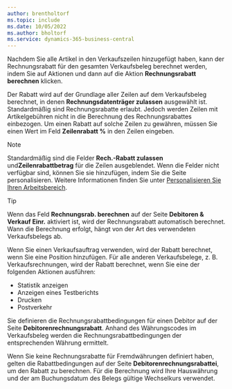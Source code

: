 ```yaml
---
author: brentholtorf
ms.topic: include
ms.date: 10/05/2022
ms.author: bholtorf
ms.service: dynamics-365-business-central
---
```

Nachdem Sie alle Artikel in den Verkaufszeilen hinzugefügt haben, kann der Rechnungsrabatt für den gesamten Verkaufsbeleg berechnet werden, indem Sie auf Aktionen und dann auf die Aktion **Rechnungsrabatt berechnen** klicken.

Der Rabatt wird auf der Grundlage aller Zeilen auf dem Verkaufsbeleg berechnet, in denen **Rechnungsdatenträger zulassen** ausgewählt ist. Standardmäßig sind Rechnungsrabatte erlaubt. Jedoch werden Zeilen mit Artikelgebühren nicht in die Berechnung des Rechnungsrabattes einbezogen. Um einen Rabatt auf solche Zeilen zu gewähren, müssen Sie einen Wert im Feld **Zeilenrabatt %** in den Zeilen eingeben.  

> [!NOTE]
> Standardmäßig sind die Felder **Rech.-Rabatt zulassen** und**Zeilenrabattbetrag** für die Zeilen ausgeblendet. Wenn die Felder nicht verfügbar sind, können Sie sie hinzufügen, indem Sie die Seite personalisieren. Weitere Informationen finden Sie unter [Personalisieren Sie Ihren Arbeitsbereich](../ui-personalization-user.md#start-personalizing-by-using-the-personalization-mode).

> [!TIP]
> Wenn das Feld **Rechnungsrab. berechnen** auf der Seite **Debitoren & Verkauf Einr.** aktiviert ist, wird der Rechnungsrabatt automatisch berechnet. Wann die Berechnung erfolgt, hängt von der Art des verwendeten Verkaufsbelegs ab.
>
> Wenn Sie einen Verkaufsauftrag verwenden, wird der Rabatt berechnet, wenn Sie eine Position hinzufügen. Für alle anderen Verkaufsbelege, z. B. Verkaufsrechnungen, wird der Rabatt berechnet, wenn Sie eine der folgenden Aktionen ausführen:
>
> * Statistik anzeigen
> * Anzeigen eines Testberichts
> * Drucken
> * Postverkehr

Sie definieren die Rechnungsrabattbedingungen für einen Debitor auf der Seite **Debitorenrechnungsrabatt**. Anhand des Währungscodes im Verkaufsbeleg werden die Rechnungsrabattbedingungen der entsprechenden Währung ermittelt.

Wenn Sie keine Rechnungsrabatte für Fremdwährungen definiert haben, gelten die Rabattbedingungen auf der Seite **Debitorenrechnungsrabattei**, um den Rabatt zu berechnen. Für die Berechnung wird Ihre Hauswährung und der am Buchungsdatum des Belegs gültige Wechselkurs verwendet.
